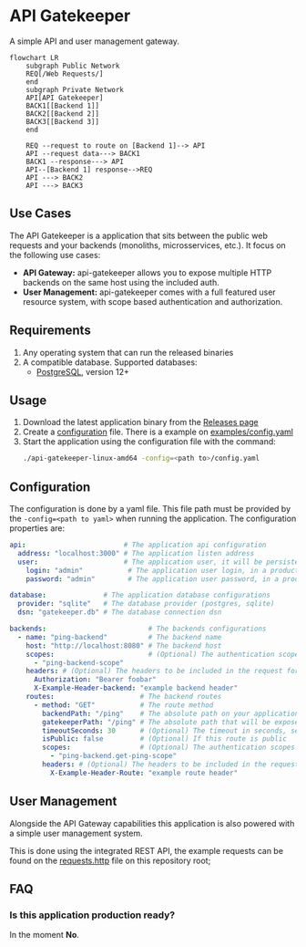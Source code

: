 # API Gatekeeper

A simple API and user management gateway.

```mermaid
flowchart LR
    subgraph Public Network
    REQ[/Web Requests/]
    end
    subgraph Private Network
    API[API Gatekeeper]
    BACK1[[Backend 1]]
    BACK2[[Backend 2]]
    BACK3[[Backend 3]]
    end

    REQ --request to route on [Backend 1]--> API
    API --request data---> BACK1
    BACK1 --response---> API
    API--[Backend 1] response-->REQ
    API ---> BACK2
    API ---> BACK3
```

## Use Cases

The API Gatekeeper is a application that sits between the public web requests and your backends (monoliths, microsservices, etc.). It focus on the following use cases:

- **API Gateway:** api-gatekeeper allows you to expose multiple HTTP backends on the same host using the included auth.
- **User Management:** api-gatekeeper comes with a full featured user resource system, with scope based authentication and authorization.

## Requirements

1. Any operating system that can run the released binaries
2. A compatible database. Supported databases:
   - [PostgreSQL](https://www.postgresql.org/), version 12+

## Usage

1. Download the latest application binary from the [Releases page](https://github.com/gustapinto/api-gatekeeper/releases)
2. Create a [configuration](https://github.com/gustapinto/api-gatekeeper?tab=readme-ov-file#configuration) file. There is a example on [examples/config.yaml](https://github.com/gustapinto/api-gatekeeper/blob/main/example/config.yaml)
3. Start the application using the configuration file with the command:
   ```bash
   ./api-gatekeeper-linux-amd64 -config=<path to>/config.yaml
   ```

## Configuration

The configuration is done by a yaml file. This file path must be provided by the `-config=<path to yaml>` when running the application. The configuration properties are:
```yaml
api:                        # The application api configuration
  address: "localhost:3000" # The application listen address
  user:                     # The application user, it will be persisted on the application startup
    login: "admin"           # The application user login, in a production environment this must be secured
    password: "admin"        # The application user password, in a production environment this must be secured

database:              # The application database configurations
  provider: "sqlite"   # The database provider (postgres, sqlite)
  dsn: "gatekeeper.db" # The database connection dsn

backends:                         # The backends configurations
  - name: "ping-backend"          # The backend name
    host: "http://localhost:8080" # The backend host
    scopes:                       # (Optional) The authentication scopes required for every route in this backend
      - "ping-backend-scope"
    headers: # (Optional) The headers to be included in the request for every route in this backend
      Authorization: "Bearer foobar"
      X-Example-Header-backend: "example backend header"
    routes:                     # The backend routes
      - method: "GET"           # The route method
        backendPath: "/ping"    # The absolute path on your application, path variables are replicated as long as both have the same name
        gatekeeperPath: "/ping" # The absolute path that will be exposed by the api-gatekeeper, path variables are replicated as long as both have the same name
        timeoutSeconds: 30      # (Optional) The timeout in seconds, set to 0 to dont timeout
        isPublic: false         # (Optional) If this route is public
        scopes:                 # (Optional) The authentication scopes required for this route, they will be added with the backend scopes
          - "ping-backend.get-ping-scope"
        headers: # (Optional) The headers to be included in the request for this route
          X-Example-Header-Route: "example route header"
```

## User Management

Alongside the API Gateway capabilities this application is also powered with a simple user management system.

This is done using the integrated REST API, the example requests can be found on the [requests.http](https://github.com/gustapinto/api-gatekeeper/blob/main/requests.http) file on this repository root;

## FAQ

### Is this application production ready?

In the moment **No**.
